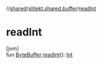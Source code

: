 //[shared](../../index.md)/[xlitekt.shared.buffer](index.md)/[readInt](read-int.md)

# readInt

[jvm]\
fun [ByteBuffer](https://docs.oracle.com/javase/8/docs/api/java/nio/ByteBuffer.html).[readInt](read-int.md)(): [Int](https://kotlinlang.org/api/latest/jvm/stdlib/kotlin/-int/index.html)
